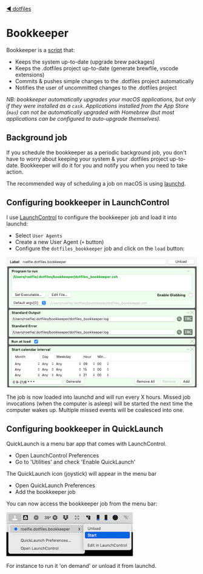 [◄ dotfiles](../README.md)

# Bookkeeper

Bookkeeper is a [script](./dotfiles_bookkeeper.zsh) that:

* Keeps the system up-to-date (upgrade brew packages)
* Keeps the .dotfiles project up-to-date (generate brewfile, vscode extensions)
* Commits & pushes simple changes to the .dotfiles project automatically
* Notifies the user of uncommitted changes to the .dotfiles project

_NB: bookkeeper automatically upgrades your macOS applications, but only if they were installed as a `cask`. Applications installed from the App Store (`mas`) can not be automatically upgraded with Homebrew (but most applications can be configured to auto-upgrade themselves)._


## Background job

If you schedule the bookkeeper as a periodic background job, you don't have to worry about keeping
your system & your .dotfiles project up-to-date. Bookkeeper will do it for you and notify you 
when you need to take action.

The recommended way of scheduling a job on macOS is using [launchd](https://en.wikipedia.org/wiki/Launchd).


## Configuring bookkeeper in LaunchControl

I use [LaunchControl](https://www.soma-zone.com/LaunchControl) to configure the bookkeeper job and load it into launchd:

* Select `User Agents`
* Create a new User Agent (`+` button)
* Configure the `dotfiles_bookkeeper` job and click on the `load` button:

![User Agent configuration](images/LaunchControl-UserAgent.png)

The job is now loaded into launchd and will run every X hours. 
Missed job invocations (when the computer is asleep) will be started the next time the computer wakes up. 
Multiple missed events will be coalesced into one.

## Configuring bookkeeper in QuickLaunch

QuickLaunch is a menu bar app that comes with LaunchControl.

* Open LaunchControl Preferences
* Go to 'Utilities' and check 'Enable QuickLaunch'

The QuickLaunch icon (joystick) will appear in the menu bar

* Open QuickLaunch Preferences
* Add the bookkeeper job

You can now access the bookkeeper job from the menu bar:

![QuickLaunch start](images/QuickLaunch-Start.png)

For instance to run it 'on demand' or unload it from launchd.